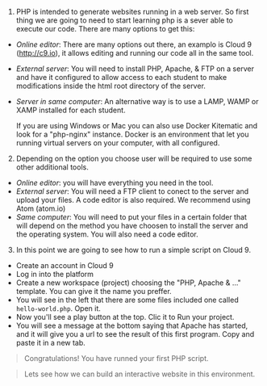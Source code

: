 1. PHP is intended to generate websites running in a web server. So first thing we are going to need to start learning php is a sever able to execute our code. There are many options to get this:

  * *Online editor*: There are many options out there, an examplo is Cloud 9 (http://c9.io), it allows editing and running our code all in the same tool.
  * *External server*: You will need to install PHP, Apache, & FTP on a server and have it configured to allow access to each student to make modifications inside the html root directory of the server.
  * *Server in same computer*: An alternative way is to use a LAMP, WAMP or XAMP installed for each student.

    If you are using Windows or Mac you can also use Docker Kitematic and look for a "php-nginx" instance. Docker is an environment that let you running virtual servers on your computer, with all configured.

2. Depending on the option you choose user will be required to use some other additional tools.
  * *Online editor*: you will have everything you need in the tool.
  * *External server*: You will need a FTP client to conect to the server and upload your files. A code editor is also required. We recommend using Atom (atom.io)
  * *Same computer*: You will need to put your files in a certain folder that will depend on the method you have choosen to install the server and the operating system. You will also need a code editor.

3. In this point we are going to see how to run a simple script on Cloud 9.

 * Create an account in Cloud 9
 * Log in into the platform
 * Create a new workspace (project) choosing the "PHP, Apache & ..." template. You can give it the name you preffer.
 * You will see in the left that there are some files included one called `hello-world.php`. Open it.
 * Now you'll see a play button at the top. Clic it to Run your project.
 * You will see a message at the bottom saying that Apache has started, and it will give you a url to see the result of this first program. Copy and paste it in a new tab.

  > Congratulations! You have runned your first PHP script.

  > Lets see how we can build an interactive website in this environment.
